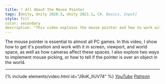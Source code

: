 ```yaml
---
title: 🖱️ All About the Mouse Pointer
tags: [Unity, Unity 2020.3, Unity 2021.1, C#, Basics, Input]
style: fill
color: secondary 
description: "This video explains the mouse pointer and how to work with it in screen and world space."
---
```


The mouse pointer is essential to almost all PC games. In this video, I show how to get it's position and work with it in screen, viewport, and world space, as well as how cameras affect these spaces. I also explore two ways to implement mouse picking, or how to tell if the pointer is over an object in the world.

***

{% include elements/video.html id="J9oK_lIUV74" %}
*[YouTube](https://youtu.be/J9oK_lIUV74) [Patreon](https://www.patreon.com/posts/files-all-about-50347134)* 